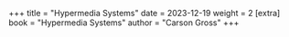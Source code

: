 +++
title = "Hypermedia Systems"
date = 2023-12-19
weight = 2
[extra]
book = "Hypermedia Systems"
author = "Carson Gross"
+++

